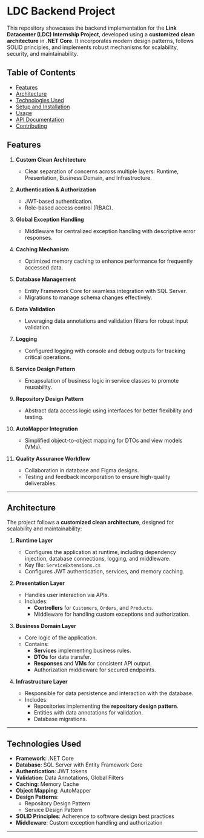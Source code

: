 # LDC Backend Project  

This repository showcases the backend implementation for the **Link Datacenter (LDC) Internship Project**, developed using a **customized clean architecture** in **.NET Core**. It incorporates modern design patterns, follows SOLID principles, and implements robust mechanisms for scalability, security, and maintainability.  


## Table of Contents  

- [Features](#features)  
- [Architecture](#architecture)  
- [Technologies Used](#technologies-used)  
- [Setup and Installation](#setup-and-installation)  
- [Usage](#usage)  
- [API Documentation](#api-documentation)  
- [Contributing](#contributing)  

## Features  

1. **Custom Clean Architecture**  
   - Clear separation of concerns across multiple layers: Runtime, Presentation, Business Domain, and Infrastructure.  

2. **Authentication & Authorization**  
   - JWT-based authentication.  
   - Role-based access control (RBAC).  

3. **Global Exception Handling**  
   - Middleware for centralized exception handling with descriptive error responses.  

4. **Caching Mechanism**  
   - Optimized memory caching to enhance performance for frequently accessed data.  

5. **Database Management**  
   - Entity Framework Core for seamless integration with SQL Server.  
   - Migrations to manage schema changes effectively.  

6. **Data Validation**  
   - Leveraging data annotations and validation filters for robust input validation.  

7. **Logging**  
   - Configured logging with console and debug outputs for tracking critical operations.  

8. **Service Design Pattern**  
   - Encapsulation of business logic in service classes to promote reusability.  

9. **Repository Design Pattern**  
   - Abstract data access logic using interfaces for better flexibility and testing.  

10. **AutoMapper Integration**  
    - Simplified object-to-object mapping for DTOs and view models (VMs).  

11. **Quality Assurance Workflow**  
    - Collaboration in database and Figma designs.  
    - Testing and feedback incorporation to ensure high-quality deliverables.  

---  

## Architecture  

The project follows a **customized clean architecture**, designed for scalability and maintainability:  

1. **Runtime Layer**  
   - Configures the application at runtime, including dependency injection, database connections, logging, and middleware.  
   - Key file: `ServiceExtensions.cs`  
   - Configures JWT authentication, services, and memory caching.  

2. **Presentation Layer**  
   - Handles user interaction via APIs.  
   - Includes:  
     - **Controllers** for `Customers`, `Orders`, and `Products`.  
     - Middleware for handling custom exceptions and authorization.  

3. **Business Domain Layer**  
   - Core logic of the application.  
   - Contains:  
     - **Services** implementing business rules.  
     - **DTOs** for data transfer.  
     - **Responses** and **VMs** for consistent API output.  
     - Authorization middleware for secured endpoints.  

4. **Infrastructure Layer**  
   - Responsible for data persistence and interaction with the database.  
   - Includes:  
     - Repositories implementing the **repository design pattern**.  
     - Entities with data annotations for validation.  
     - Database migrations.  

---  

## Technologies Used  

- **Framework**: .NET Core  
- **Database**: SQL Server with Entity Framework Core  
- **Authentication**: JWT tokens  
- **Validation**: Data Annotations, Global Filters  
- **Caching**: Memory Cache  
- **Object Mapping**: AutoMapper  
- **Design Patterns**:  
  - Repository Design Pattern  
  - Service Design Pattern  
- **SOLID Principles**: Adherence to software design best practices  
- **Middleware**: Custom exception handling and authorization  

---  

